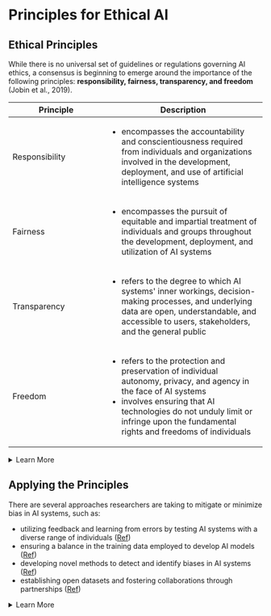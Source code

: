 # Principles for Ethical AI

## Ethical Principles

While there is no universal set of guidelines or regulations governing AI ethics, a consensus is beginning to emerge around the importance of the following principles: **responsibility, fairness, transparency, and freedom** (Jobin et al., 2019).&#x20;

<table><thead><tr><th width="173">Principle</th><th>Description</th></tr></thead><tbody><tr><td>Responsibility</td><td><ul><li>encompasses the accountability and conscientiousness required from individuals and organizations involved in the development, deployment, and use of artificial intelligence systems </li></ul></td></tr><tr><td>Fairness</td><td><ul><li>encompasses the pursuit of equitable and impartial treatment of individuals and groups throughout the development, deployment, and utilization of AI systems</li></ul></td></tr><tr><td>Transparency</td><td><ul><li>refers to the degree to which AI systems' inner workings, decision-making processes, and underlying data are open, understandable, and accessible to users, stakeholders, and the general public</li></ul></td></tr><tr><td>Freedom</td><td><ul><li>refers to the protection and preservation of individual autonomy, privacy, and agency in the face of AI systems</li><li>involves ensuring that AI technologies do not unduly limit or infringe upon the fundamental rights and freedoms of individuals</li></ul></td></tr></tbody></table>

<details>

<summary>Learn More</summary>



With the growing prevalence of AI in various domains, it is of utmost importance to eliminate biases associated with gender, race, ethnicity, and other sensitive factors ([Ref](https://www.csa.iisc.ac.in/fate.htm)). To tackle this issue, a range of ethical principles has been formulated to offer guidance for the development and deployment of AI systems, with the objective of fostering fairness and preventing discrimination (Jobin et al., 2019). While there is no universal set of guidelines or regulations governing AI ethics, a consensus is beginning to emerge around the importance of the following principles: responsibility, fairness, transparency, and freedom (Jobin et al., 2019). &#x20;

&#x20;

Responsibility &#x20;

* Responsibility as a principle of AI ethics encompasses the accountability and conscientiousness required from individuals and organizations involved in the development, deployment, and use of artificial intelligence systems. It means recognizing and accepting responsibility for the actions and consequences arising from the use of AI systems. This involves being answerable for the decisions made, the data used, and the outcomes produced by AI technologies.&#x20;
* There is ongoing debate surrounding ethical principles in AI due to the absence of definitive guidelines, with particular emphasis on the contentious issue of assigning responsibility for the outcomes of AI. &#x20;
* Various stakeholders have been identified as responsible and liable for the actions and choices of AI, including AI developers, designers, institutions, and the industry (Jobin et al., 2019). Additionally, there is disagreement regarding whether AI should be held accountable in a manner resembling human accountability, or if humans should always bear the ultimate responsibility for technological artifacts (Jobin et al., 2019). &#x20;

Fairness &#x20;

* Fairness encompasses the pursuit of equitable and impartial treatment of individuals and groups throughout the development, deployment, and utilization of AI systems. &#x20;
* To accomplish this, it is crucial to address biases inherent in both the data employed for training AI systems and the systems themselves. &#x20;
* By mitigating these biases, it is possible to prevent AI applications from yielding unjust or discriminatory consequences that hinge on factors like race, gender, ethnicity, or socioeconomic status.&#x20;

Transparency &#x20;

* Transparency, in the context of AI ethics, refers to the degree to which AI systems' inner workings, decision-making processes, and underlying data are open, understandable, and accessible to users, stakeholders, and the general public. &#x20;
* It involves ensuring that AI systems are not overly opaque or "black-boxed," but instead promote clarity and accountability by providing explanations, justifications, and insights into how they operate, how they arrive at decisions, and how they handle and process data. &#x20;
* Efforts to enhance transparency involve endeavors aimed at improving explainability, auditability, or other forms of communication and disclosure (Jobin et al., 2019) &#x20;
* Explainability pertains to the assurance that decisions made by AI systems, along with the data influencing those decisions, can be clarified to end-users and other relevant parties using language that is not overly technical. (Fat/ML) &#x20;
* Auditability encompasses the provision of opportunities for external third parties to comprehensively understand, thoroughly investigate, and critically assess AI systems. Auditability can be supported through permissive terms of use, detailed documentation, and disclosure of information that enables monitoring, checking, and criticism. (Fat/ML) &#x20;

Freedom &#x20;

* Freedom refers to the protection and preservation of individual autonomy, privacy, and agency in the face of AI systems. It involves ensuring that AI technologies do not unduly limit or infringe upon the fundamental rights and freedoms of individuals.&#x20;
* Individuals must have:&#x20;
* Ability to make informed choices&#x20;
* Control over their personal data&#x20;
* Protection against unwarranted surveillance&#x20;
* Protection against manipulation by AI systems&#x20;

</details>

## Applying the Principles

There are several approaches researchers are taking to mitigate or minimize bias in AI systems, such as: &#x20;

* utilizing feedback and learning from errors by testing AI systems with a diverse range of individuals ([Ref](https://docs.google.com/document/d/1i\_\_XQcSVF1BfHCFWRZ3GkLaqWde0RVxyz2o85xBMMJw/edit))
* ensuring a balance in the training data employed to develop AI models ([Ref](https://docs.google.com/document/d/1i\_\_XQcSVF1BfHCFWRZ3GkLaqWde0RVxyz2o85xBMMJw/edit))&#x20;
* developing novel methods to detect and identify biases in AI systems ([Ref](https://docs.google.com/document/d/1i\_\_XQcSVF1BfHCFWRZ3GkLaqWde0RVxyz2o85xBMMJw/edit))
* establishing open datasets and fostering collaborations through partnerships ([Ref](https://docs.google.com/document/d/1i\_\_XQcSVF1BfHCFWRZ3GkLaqWde0RVxyz2o85xBMMJw/edit))

<details>

<summary>Learn More</summary>

By acknowledging the potential biases and ethical considerations associated with AI, we can strive to develop AI systems that are fair, accountable, and uphold ethical standards, while promoting inclusivity. However, achieving these goals can be challenging due to the complexity of AI systems, which often involve numerous variables that make comprehensive understanding difficult. &#x20;

It is important to note that there is no one set of rules that have been agreed upon to guide the development and deployment of ethical AI. Ethical questions in AI are still subject to ongoing debates and discussions that are expected to persist for years to come (Borenstein et al., 2021). Despite these challenges, it is essential to make continuous efforts in creating more ethical AI systems.

</details>
